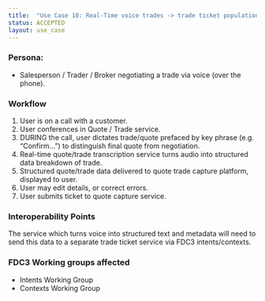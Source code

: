 ```yaml
---
title:  "Use Case 10: Real-Time voice trades -> trade ticket population"
status: ACCEPTED
layout: use_case
---
```


### Persona:
- Salesperson / Trader / Broker negotiating a trade via voice (over the phone).

### Workflow
1. User is on a call with a customer.
1. User conferences in Quote / Trade service.
1. DURING the call, user dictates trade/quote prefaced by key phrase (e.g. “Confirm…”) to distinguish final quote from negotiation.
1. Real-time quote/trade transcription service turns audio into structured data breakdown of trade.
1. Structured quote/trade data delivered to quote trade capture platform, displayed to user.
1. User may edit details, or correct errors.
1. User submits ticket to quote capture service.

### Interoperability Points
The service which turns voice into structured text and metadata will need to send this data to a separate trade ticket service via FDC3 intents/contexts.

### FDC3 Working groups affected
- Intents Working Group
- Contexts Working Group
